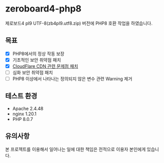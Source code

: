 # zeroboard4-php8
제로보드4 pl9 UTF-8(zb4pl9.utf8.zip) 버전에 PHP8 호환 작업을 하였습니다.

## 목표
- [x] PHP8에서의 정상 작동 보장
- [x] 기초적인 보안 취약점 패치
- [x] [CloudFlare CDN 관련 문제점 패치](https://gist.github.com/kijin/25be59ac4b0d7c5ef722)
- [ ] 심화 보안 취약점 패치
- [ ] PHP8 이상에서 나타나는 정의되지 않은 변수 관련 Warning 제거

## 테스트 환경
* Apache 2.4.48
* nginx 1.20.1
* PHP 8.0.7

## 유의사항
본 프로젝트를 이용해서 일어나는 일에 대한 책임은 전적으로 이용자 본인에게 있습니다.